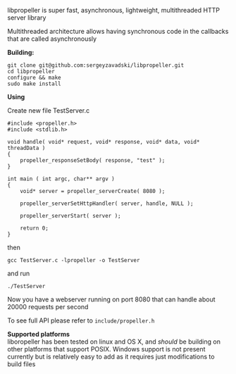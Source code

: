 libpropeller is super fast, asynchronous, lightweight, multithreaded HTTP server library 

Multithreaded architecture allows having synchronous code in the callbacks that are called asynchronously

**Building:**

    git clone git@github.com:sergeyzavadski/libpropeller.git
    cd libpropeller
    configure && make
    sudo make install

**Using**

Create new file TestServer.c

    #include <propeller.h>
    #include <stdlib.h>

    void handle( void* request, void* response, void* data, void* threadData )
    {
        propeller_responseSetBody( response, "test" );
    }

    int main ( int argc, char** argv )
    {
        void* server = propeller_serverCreate( 8080 );

        propeller_serverSetHttpHandler( server, handle, NULL );

        propeller_serverStart( server );

        return 0;
    }


then

    gcc TestServer.c -lpropeller -o TestServer
    
and run

    ./TestServer
    
Now you have a webserver running on port 8080 that can handle about 20000 requests  per second

To see full API please refer to `include/propeller.h`


**Supported platforms**  
liboropeller has been tested on linux and OS X, and *should* be building on other platforms that support POSIX. Windows support is not present currently but is relatively easy to add as it requires just modifications to build files

    
    
    

